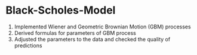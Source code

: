 # Black-Scholes-Model


1. Implemented Wiener and Geometric Brownian Motion (GBM) processes
2. Derived formulas for parameters of GBM process
3. Adjusted the parameters to the data and checked the quality of predictions
